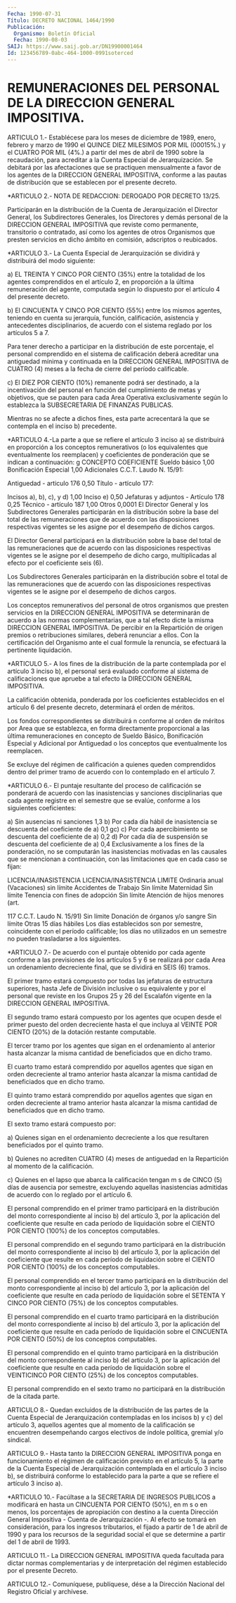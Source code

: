 ```yaml
---
Fecha: 1990-07-31
Título: DECRETO NACIONAL 1464/1990
Publicación:
  Organismo: Boletín Oficial
  Fecha: 1990-08-03
SAIJ: https://www.saij.gob.ar/DN19900001464
Id: 123456789-0abc-464-1000-0991soterced
---
```

# REMUNERACIONES DEL PERSONAL DE LA DIRECCION GENERAL IMPOSITIVA.

<a id="1"></a>
ARTICULO 1.- Establécese para los meses de diciembre de 1989, enero, febrero y marzo de 1990 el QUINCE DIEZ MILESIMOS POR MIL (00015%.) y el CUATRO POR MIL (4%.) a partir del mes de abril de 1990 sobre la recaudación, para acreditar a la Cuenta Especial de Jerarquización. Se debitará por las afectaciones que se practiquen mensualmente a favor de los agentes de la DIRECCION GENERAL IMPOSITIVA, conforme a las pautas de distribución que se establecen por el presente decreto.

<a id="2"></a>
*ARTICULO 2.- NOTA DE REDACCION: DEROGADO POR DECRETO 13/25.

Participarán en la distribución de la Cuenta de Jerarquización el Director General, los Subdirectores Generales, los Directores y demás personal de la DIRECCION GENERAL IMPOSITIVA que reviste como permanente, transitorio o contratado, así como los agentes de otros Organismos que presten servicios en dicho ámbito en comisión, adscriptos o reubicados.

<a id="3"></a>
*ARTICULO 3.- La Cuenta Especial de Jerarquización se dividirá y distribuirá del modo siguiente:

a) EL TREINTA Y CINCO POR CIENTO (35%) entre la totalidad de los agentes comprendidos en el artículo 2, en proporción a la última remuneración del agente, computada según lo dispuesto por el artículo 4 del presente decreto.

b) El CINCUENTA Y CINCO POR CIENTO (55%) entre los mismos agentes, teniendo en cuenta su jerarquía, función, calificación, asistencia y antecedentes disciplinarios, de acuerdo con el sistema reglado por los artículos 5 a 7.

Para tener derecho a participar en la distribución de este porcentaje, el personal comprendido en el sistema de calificación deberá acreditar una antiguedad mínima y continuada en la DIRECCION GENERAL IMPOSITIVA de CUATRO (4) meses a la fecha de cierre del período calificable.

c) El DIEZ POR CIENTO (10%) remanente podrá ser destinado, a la incentivación del personal en función del cumplimiento de metas y objetivos, que se pauten para cada Area Operativa exclusivamente según lo establezca la SUBSECRETARIA DE FINANZAS PUBLICAS.

Mientras no se afecte a dichos fines, esta parte acrecentará la que se contempla en el inciso b) precedente.

<a id="4"></a>
*ARTICULO 4.-La parte a que se refiere el artículo 3 inciso a) se distribuirá en proporción a los conceptos remunerativos (o los equivalentes que eventualmente los reemplacen) y coeficientes de ponderación que se indican a continuación: g CONCEPTO COEFICIENTE Sueldo básico 1,00 Bonificación Especial 1,00 Adicionales C.C.T. Laudo N. 15/91:

Antiguedad - articulo 176 0,50 Título - artículo 177:

Incisos a), b), c), y d) 1,00 Inciso e) 0,50 Jefaturas y adjuntos - Artículo 178 0,25 Técnico - artículo 187 1,00 Otros 0,0001  El Director General y los Subdirectores Generales participarán en la distribución sobre la base del total de las remuneraciones que de acuerdo con las disposiciones respectivas vigentes se les asigne por el desempeño de dichos cargos.

El Director General participará en la distribución sobre la base del total de las remuneraciones que de acuerdo con las disposiciones respectivas vigentes se le asigne por el desempeño de dicho cargo, multiplicadas al efecto por el coeficiente seis (6).

Los Subdirectores Generales participarán en la distribución sobre el total de las remuneraciones que de acuerdo con las disposiciones respectivas vigentes se le asigne por el desempeño de dichos cargos.

Los conceptos remunerativos del personal de otros organismos que presten servicios en la DIRECCION GENERAL IMPOSITIVA se determinarán de acuerdo a las normas complementarias, que a tal efecto dicte la misma DIRECCION GENERAL IMPOSITIVA. De percibir en la Repartición de origen premios o retribuciones similares, deberá renunciar a ellos. Con la certificación del Organismo ante el cual formule la renuncia, se efectuará la pertinente liquidación.

<a id="5"></a>
*ARTICULO 5.- A los fines de la distribución de la parte contemplada por el artículo 3 inciso b), el personal será evaluado conforme al sistema de calificaciones que apruebe a tal efecto la DIRECCION GENERAL IMPOSITIVA.

La calificación obtenida, ponderada por los coeficientes establecidos en el artículo 6 del presente decreto, determinará el orden de méritos.

Los fondos correspondientes se distribuirá n conforme al orden de méritos por Area que se establezca, en forma directamente proporcional a las última remuneraciones en concepto de Sueldo Básico, Bonificación Especial y Adicional por Antiguedad o los conceptos que eventualmente los reemplacen.

Se excluye del régimen de calificación a quienes queden comprendidos dentro del primer tramo de acuerdo con lo contemplado en el artículo 7.

<a id="6"></a>
*ARTICULO 6.- El puntaje resultante del proceso de calificación se ponderará de acuerdo con las inasistencias y sanciones disciplinarias que cada agente registre en el semestre que se evalúe, conforme a los siguientes coeficientes:

a) Sin ausencias ni sanciones 1,3 b) Por cada día hábil de inasistencia se descuenta del coeficiente de a) 0,1 gc) c) Por cada apercibimiento se descuenta del coeficiente de a) 0,2 d) Por cada día de suspensión se descuenta del coeficiente de a) 0,4  Exclusivamente a los fines de la ponderación, no se computarán las inasistencias motivadas en las causales que se mencionan a continuación, con las limitaciones que en cada caso se fijan:

LICENCIA/INASISTENCIA LICENCIA/INASISTENCIA LIMITE Ordinaria anual (Vacaciones) sin límite Accidentes de Trabajo Sin límite Maternidad Sin límite Tenencia con fines de adopción Sin límite Atención de hijos menores (art.

117 C.C.T. Laudo N. 15/91) Sin límite Donación de órganos y/o sangre Sin límite Otras 15 días hábiles  Los días establecidos son por semestre, coincidente con el período calificable; los días no utilizados en un semestre no pueden trasladarse a los siguientes.

<a id="7"></a>
*ARTICULO 7.- De acuerdo con el puntaje obtenido por cada agente conforme a las previsiones de los artículos 5 y 6 se realizará por cada Area un ordenamiento decreciente final, que se dividirá en SEIS (6) tramos.

El primer tramo estará compuesto por todas las jefaturas de estructura superiores, hasta Jefe de División inclusive o su equivalente y por el personal que reviste en los Grupos 25 y 26 del Escalafón vigente en la DIRECCION GENERAL IMPOSITIVA.

El segundo tramo estará compuesto por los agentes que ocupen desde el primer puesto del orden decreciente hasta el que incluya al VEINTE POR CIENTO (20%) de la dotación restante computable.

El tercer tramo por los agentes que sigan en el ordenamiento al anterior hasta alcanzar la misma cantidad de beneficiados que en dicho tramo.

El cuarto tramo estará comprendido por aquellos agentes que sigan en orden decreciente al tramo anterior hasta alcanzar la misma cantidad de beneficiados que en dicho tramo.

El quinto tramo estará comprendido por aquellos agentes que sigan en orden decreciente al tramo anterior hasta alcanzar la misma cantidad de beneficiados que en dicho tramo.

El sexto tramo estará compuesto por:

a) Quienes sigan en el ordenamiento decreciente a los que resultaren beneficiados por el quinto tramo.

b) Quienes no acrediten CUATRO (4) meses de antiguedad en la Repartición al momento de la calificación.

c) Quienes en el lapso que abarca la calificación tengan m s de CINCO (5) días de ausencia por semestre, excluyendo aquellas inasistencias admitidas de acuerdo con lo reglado por el artículo 6.

El personal comprendido en el primer tramo participará en la distribución del monto correspondiente al inciso b) del artículo 3, por la aplicación del coeficiente que resulte en cada período de liquidación sobre el CIENTO POR CIENTO (100%) de los conceptos computables.

El personal comprendido en el segundo tramo participará en la distribución del monto correspondiente al inciso b) del artículo 3, por la aplicación del coeficiente que resulte en cada período de liquidación sobre el CIENTO POR CIENTO (100%) de los conceptos computables.

El personal comprendido en el tercer tramo participará en la distribución del monto correspondiente al inciso b) del artículo 3, por la aplicación del coeficiente que resulte en cada período de liquidación sobre el SETENTA Y CINCO POR CIENTO (75%) de los conceptos computables.

El personal comprendido en el cuarto tramo participará en la distribución del monto correspondiente al inciso b) del artículo 3, por la aplicación del coeficiente que resulte en cada período de liquidación sobre el CINCUENTA POR CIENTO (50%) de los conceptos computables.

El personal comprendido en el quinto tramo participará en la distribución del monto correspondiente al inciso b) del artículo 3, por la aplicación del coeficiente que resulte en cada período de liquidación sobre el VEINTICINCO POR CIENTO (25%) de los conceptos computables.

El personal comprendido en el sexto tramo no participará en la distribución de la citada parte.

<a id="8"></a>
ARTICULO 8.- Quedan excluidos de la distribución de las partes de la Cuenta Especial de Jerarquización contempladas en los incisos b) y c) del artículo 3, aquellos agentes que al momento de la calificación se encuentren desempeñando cargos electivos de índole política, gremial y/o sindical.

<a id="9"></a>
ARTICULO 9.- Hasta tanto la DIRECCION GENERAL IMPOSITIVA ponga en funcionamiento el régimen de calificación previsto en el artículo 5, la parte de la Cuenta Especial de Jerarquización contemplada en el artículo 3 inciso b), se distribuirá conforme lo establecido para la parte a que se refiere el artículo 3 inciso a).

<a id="10"></a>
*ARTICULO 10.- Facúltase a la SECRETARIA DE INGRESOS PUBLICOS a modificará en hasta un CINCUENTA POR CIENTO (50%), en m s o en menos, los porcentajes de apropiación con destino a la cuenta Dirección General Impositiva - Cuenta de Jerarquización -. Al efecto se tomará en consideración, para los ingresos tributarios, el fijado a partir de 1 de abril de 1990 y para los recursos de la seguridad social el que se determine a partir del 1 de abril de 1993.

<a id="11"></a>
ARTICULO 11.- La DIRECCION GENERAL IMPOSITIVA queda facultada para dictar normas complementarias y de interpretación del régimen establecido por el presente Decreto.

<a id="12"></a>
ARTICULO 12.- Comuníquese, publíquese, dése a la Dirección Nacional del Registro Oficial y archívese.